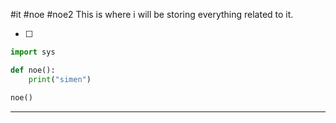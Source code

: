 #it #noe #noe2
This is where i will be storing everything related to it.  

- [ ] 
```python
import sys

def noe():
	print("simen")

noe()
```
 
---
